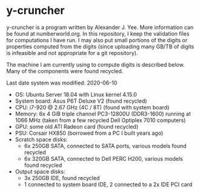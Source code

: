 # y-cruncher

y-cruncher is a program written by Alexander J. Yee. More information can be
found at numberworld.org. In this repository, I keep the validation files for
computations I have run. I may also put small portions of the digits or
properties computed from the digits (since uploading many GB/TB of digits is
infeasible and not appropriate for a git repository).

The machine I am currently using to compute digits is described below. Many of
the components were found recycled.

Last date system was modified: 2020-06-10

- OS: Ubuntu Server 18.04 with Linux kernel 4.15.0
- System board: Asus P6T Deluxe V2 (found recycled)
- CPU: i7-920 @ 2.67 GHz (4C / 8T) (found with system board)
- Memory: 6x 4 GiB triple channel PC3-12800U (DDR3-1600) running at 1066 MHz
(taken from a few recycled Dell Optiplex 7010 computers)
- GPU: some old ATI Radeon card (found recycled)
- PSU: Corsair HX850 (borrowed from a PC I built years ago)
- Scratch space disks:
  - 6x 250GB SATA, connected to SATA ports, various models found recycled
  - 6x 320GB SATA, connected to Dell PERC H200, various models found recycled
- Output space disks:
  - 3x 250GB IDE, found recycled
  - 1 connected to system board IDE, 2 connected to a 2x IDE PCI card
